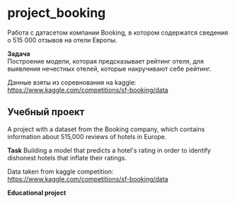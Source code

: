 # project_booking

Работа с датасетом компании Booking,  в котором содержатся сведения о 515 000 отзывов на отели Европы.

**Задача**<br>
Построение модели, которая предсказывает рейтинг отеля, для выявления нечестных отелей, которые накручивают себе рейтинг.

Данные взяты из соревнования на kaggle:<br>
https://www.kaggle.com/competitions/sf-booking/data

**Учебный проект**  
--------------   

A project with a dataset from the Booking company, which contains information about 515,000 reviews of hotels in Europe.  

**Task**
Building a model that predicts a hotel's rating in order to identify dishonest hotels that inflate their ratings.  

Data taken from kaggle competition:  
https://www.kaggle.com/competitions/sf-booking/data  

**Educational project**
